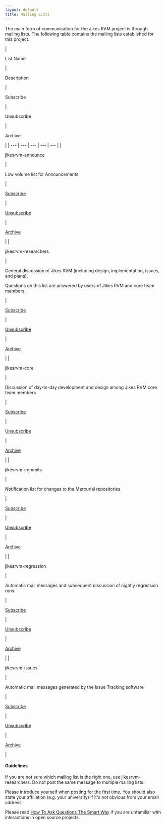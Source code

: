 ```yaml
---
layout: default 
title: Mailing Lists
---
```


The main form of communication for the Jikes RVM project is through mailing lists. The following table contains the mailing lists established for this project.

| 

List Name

 | 

Description

 | 

Subscribe

 | 

Unsubscribe

 | 

Archive

 |
| --- | --- | --- | --- | --- |
| 

jikesrvm-announce

 | 

Low volume list for Announcements

 | 

[Subscribe](http://lists.sourceforge.net/mailman/listinfo/jikesrvm-announce)

 | 

[Unsubscribe](http://lists.sourceforge.net/mailman/listinfo/jikesrvm-announce)

 | 

[Archive](http://sourceforge.net/mailarchive/forum.php?forum_name=jikesrvm-announce)

 |
| 

jikesrvm-researchers

 | 

General discussion of Jikes RVM (including design, implementation, issues, and plans).

Questions on this list are answered by users of Jikes RVM and core team members.

 | 

[Subscribe](http://lists.sourceforge.net/mailman/listinfo/jikesrvm-researchers)

 | 

[Unsubscribe](http://lists.sourceforge.net/mailman/listinfo/jikesrvm-researchers)

 | 

[Archive](http://sourceforge.net/mailarchive/forum.php?forum_name=jikesrvm-researchers)

 |
| 

jikesrvm-core

 | 

Discussion of day-to-day development and design among Jikes RVM core team members

 | 

[Subscribe](http://lists.sourceforge.net/mailman/listinfo/jikesrvm-core)

 | 

[Unsubscribe](http://lists.sourceforge.net/mailman/listinfo/jikesrvm-core)

 | 

[Archive](http://sourceforge.net/mailarchive/forum.php?forum_name=jikesrvm-core)

 |
| 

jikesrvm-commits

 | 

Notification list for changes to the Mercurial repositories

 | 

[Subscribe](http://lists.sourceforge.net/mailman/listinfo/jikesrvm-commits)

 | 

[Unsubscribe](http://lists.sourceforge.net/mailman/listinfo/jikesrvm-commits)

 | 

[Archive](http://sourceforge.net/mailarchive/forum.php?forum_name=jikesrvm-commits)

 |
| 

jikesrvm-regression

 | 

Automatic mail messages and subsequent discussion of nightly regression runs

 | 

[Subscribe](http://lists.sourceforge.net/mailman/listinfo/jikesrvm-regression)

 | 

[Unsubscribe](http://lists.sourceforge.net/mailman/listinfo/jikesrvm-regression)

 | 

[Archive](http://sourceforge.net/mailarchive/forum.php?forum_name=jikesrvm-regression)

 |
| 

jikesrvm-issues

 | 

Automatic mail messages generated by the Issue Tracking software

 | 

[Subscribe](https://lists.sourceforge.net/lists/listinfo/jikesrvm-issues)

 | 

[Unsubscribe](http://lists.sourceforge.net/mailman/listinfo/jikesrvm-issues)

 | 

[Archive](http://sourceforge.net/mailarchive/forum.php?forum_name=jikesrvm-issues)

 |

#### Guidelines

If you are not sure which mailing list is the right one, use jikesrvm-researchers. Do not post the same message to multiple mailing lists.

Please introduce yourself when posting for the first time. You should also state your affiliation (e.g. your university) if it's not obvious from your email address.

Please read [How To Ask Questions The Smart Way](http://www.catb.org/~esr/faqs/smart-questions.html) if you are unfamiliar with interactions in open source projects.

&nbsp;

